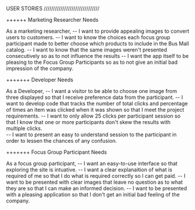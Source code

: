 
USER STORIES
//////////////////////////////

++++++ Marketing Researcher Needs

As a marketing researcher,
-- I want to provide appealing images to convert users to customers.
-- I want to know the choices each focus group participant made to better choose which products    to include in the Bus Mall catalog.
-- I want to know that the same images weren't presented consecutively so as to not influence the results
-- I want the app itself to be pleasing to the Focus Group Participants so as to not give an initial bad impression of the company.


+++++++ Developer Needs

As a Developer,
-- I want a visitor to be able to choose one image from three displayed so that I receive preference data from the participant.
-- I want to develop code that tracks the number of total clicks and percentage of times an item was clicked when it was shown so that I meet the project requirements.
-- I want to only allow 25 clicks per participant session so that I know that one or more participants don't skew the results with multiple clicks.  
-- I want to present an easy to understand session to the participant in order to lessen the chances of any confusion.


+++++++ Focus Group Participant Needs

As a focus group participant,
-- I want an easy-to-use interface so that exploring the site is intuative.
-- I want a clear explanaition of what is required of me so that I do what is required correctly so I can get paid.
-- I want to be presented with clear images that leave no question as to what they are so that I can make an informed decision.
-- I want to be presented with a pleasing application so that I don't get an initial bad feeling of the company.
